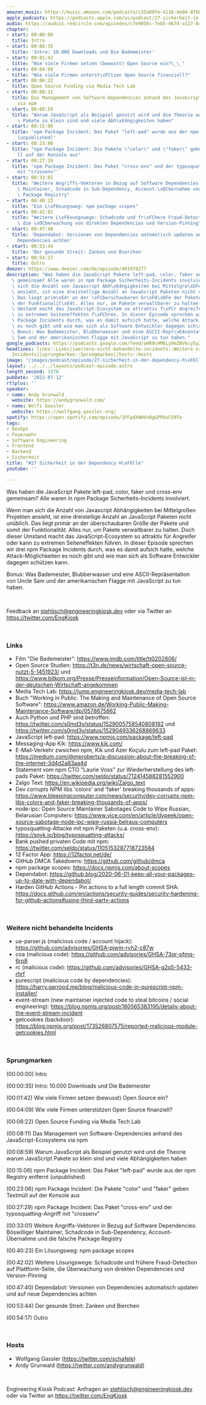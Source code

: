 ```yaml
---
amazon_music: https://music.amazon.com/podcasts/c35a09fe-4116-4e04-8f68-77d61b112e46/episodes/e8d90855-9b3f-419c-9542-57c3a97b4b77/engineering-kiosk-27-sicherheit-in-der-dependency-h%C3%B6lle
apple_podcasts: https://podcasts.apple.com/us/podcast/27-sicherheit-in-der-dependency-h%C3%B6lle/id1603082924?i=1000569619207&uo=4
audio: https://audio1.redcircle.com/episodes/c7e9056c-7eb5-467d-a127-846879640678/stream.mp3
chapter:
- start: 00:00:00
  title: Intro
- start: 00:00:35
  title: 'Intro: 10.000 Downloads und Die Bademeister'
- start: 00:01:42
  title: "Wie viele Firmen setzen (bewusst) Open Source ein?\_\_"
- start: 00:04:09
  title: "Wie viele Firmen unterst\xFCtzen Open Source finanziell?"
- start: 00:06:22
  title: Open Source Funding via Media Tech Lab
- start: 00:08:11
  title: Das Management von Software-Dependencies anhand des JavaScript-Ecosystems
    via npm
- start: 00:08:59
  title: "Warum JavaScript als Beispiel genutzt wird und die Theorie warum JavaScript\
    \ Pakete so klein sind und viele Abh\xE4ngigkeiten haben"
- start: 00:15:06
  title: 'npm Package Incident: Das Paket "left-pad" wurde aus der npm Registry entfernt
    (unpublished)'
- start: 00:23:06
  title: "npm Package Incident: Die Pakete \"color\" und \"faker\" geben Textm\xFC\
    ll auf der Konsole aus"
- start: 00:27:29
  title: 'npm Package Incident: Das Paket "cross-env" und der typosquatting-Angriff
    mit "crossenv"'
- start: 00:33:01
  title: "Weitere Angriffs-Vektoren in Bezug auf Software Dependencies: B\xF6swilliger\
    \ Maintainer, Schadcode in Sub-Dependency, Account-\xDCbernahme und die falsche\
    \ Package Registry"
- start: 00:40:23
  title: "Ein L\xF6sungsweg: npm package scopes"
- start: 00:42:02
  title: "Weitere L\xF6sungswege: Schadcode und fr\xFChere Fraud-Detection auf Plattform-Seite,\
    \ die \xDCberwachung von direkten Dependencies und Version-Pinning"
- start: 00:47:40
  title: 'Dependabot: Versionen von Dependencies automatisch updaten und auf neue
    Dependencies achten'
- start: 00:53:44
  title: 'Der gesunde Streit: Zanken und Bierchen'
- start: 00:54:17
  title: Outro
deezer: https://www.deezer.com/de/episode/401978277
description: "Was haben die JavaScript Pakete left-pad, color, faker und cross-env\
  \ gemeinsam? Alle waren in npm Package Sicherheits-Incidents involviert. Wenn man\
  \ sich die Anzahl von Javascript Abh\xE4ngigkeiten bei Mittelgro\xDFen Projekten\
  \ ansieht, ist eine dreistellige Anzahl an JavaScript Paketen nicht un\xFCblich.\
  \ Das liegt prim\xE4r an der \xFCberschaubaren Gr\xF6\xDFe der Pakete und somit\
  \ der Funktionalit\xE4t. Alles nur, um Pakete verwaltbarer zu halten. Doch dieser\
  \ Umstand macht das JavaScript-Ecosystem so attraktiv f\xFCr Angreifer oder kann\
  \ zu extremen Seiteneffekten f\xFChren. In dieser Episode sprechen wir drei npm\
  \ Package Incidents durch, was es damit aufsich hatte, welche Attack-M\xF6glichkeiten\
  \ es noch gibt und wie man sich als Software Entwickler dagegen sch\xFCtzen kann.\
  \ Bonus: Was Bademeister, Blubberwasser und eine ASCII-Repr\xE4sentation von Uncle\
  \ Sam und der amerikanischen Flagge mit JavaScript zu tun haben."
google_podcasts: https://podcasts.google.com/feed/aHR0cHM6Ly9mZWVkcy5yZWRjaXJjbGUuY29tLzBlY2ZkZmQ3LWZkYTEtNGMzZC05NTE1LTQ3NjcyN2Y5ZGY1ZQ/episode/NDVkOTA4NTItZmUyYi00MTkyLWI4OTctY2VlMWZjMGMxZjky?sa=X&ved=2ahUKEwig3e-E1PL4AhUmGVkFHYtJBAsQkfYCegQIARAF
headlines: links::Links||weitere-nicht-behandelte-incidents::Weitere nicht behandelte
  Incidents||sprungmarken::Sprungmarken||hosts::Hosts
image: "/images/podcast/episode/27-sicherheit-in-der-dependency-h\xF6lle.jpg"
layout: ../../../layouts/podcast-episode.astro
length_second: 3378
pubDate: '2022-07-12'
rtlplus: ''
speaker:
- name: Andy Grunwald
  website: https://andygrunwald.com/
- name: Wolfi Gassler
  website: https://wolfgang.gassler.org/
spotify: https://open.spotify.com/episode/1PFpdXNHVvRgGPPUxC59Te
tags:
- DevOps
- Feuerwehr
- Software Engineering
- Frontend
- Backend
- Sicherheit
title: "#27 Sicherheit in der Dependency H\xF6lle"
youtube: ''

---
```

<p>Was haben die JavaScript Pakete left-pad, color, faker und cross-env gemeinsam? Alle waren in npm Package Sicherheits-Incidents involviert.</p><p>Wenn man sich die Anzahl von Javascript Abhängigkeiten bei Mittelgroßen Projekten ansieht, ist eine dreistellige Anzahl an JavaScript Paketen nicht unüblich. Das liegt primär an der überschaubaren Größe der Pakete und somit der Funktionalität. Alles nur, um Pakete verwaltbarer zu halten. Doch dieser Umstand macht das JavaScript-Ecosystem so attraktiv für Angreifer oder kann zu extremen Seiteneffekten führen. In dieser Episode sprechen wir drei npm Package Incidents durch, was es damit aufsich hatte, welche Attack-Möglichkeiten es noch gibt und wie man sich als Software Entwickler dagegen schützen kann.</p><p>Bonus: Was Bademeister, Blubberwasser und eine ASCII-Repräsentation von Uncle Sam und der amerikanischen Flagge mit JavaScript zu tun haben.</p><p><br></p><p>Feedback an <a href="mailto:stehtisch@engineeringkiosk.dev" rel="nofollow">stehtisch@engineeringkiosk.dev</a> oder via Twitter an <a href="https://twitter.com/EngKiosk" rel="nofollow">https://twitter.com/EngKiosk</a></p><p><br></p><h3 id="links">Links</h3><ul><li>Film &#34;Die Bademeister&#34;: <a href="https://www.imdb.com/title/tt0202806/" rel="nofollow">https://www.imdb.com/title/tt0202806/</a></li><li>Open Source Studien: <a href="https://t3n.de/news/wirtschaft-open-source-nutzt-5-1451923/" rel="nofollow">https://t3n.de/news/wirtschaft-open-source-nutzt-5-1451923/</a> und <a href="https://www.bitkom.org/Presse/Presseinformation/Open-Source-ist-in-der-deutschen-Wirtschaft-angekommen" rel="nofollow">https://www.bitkom.org/Presse/Presseinformation/Open-Source-ist-in-der-deutschen-Wirtschaft-angekommen</a> </li><li>Media Tech Lab: <a href="https://jump.engineeringkiosk.dev/media-tech-lab">https://jump.engineeringkiosk.dev/media-tech-lab</a> </li><li>Buch &#34;Working in Public: The Making and Maintenance of Open Source Software&#34;: <a href="https://www.amazon.de/Working-Public-Making-Maintenance-Software/dp/0578675862" rel="nofollow">https://www.amazon.de/Working-Public-Making-Maintenance-Software/dp/0578675862</a></li><li>Auch Python und PHP sind betroffen: <a href="https://twitter.com/s0md3v/status/1529005758540808192" rel="nofollow">https://twitter.com/s0md3v/status/1529005758540808192</a> und <a href="https://twitter.com/s0md3v/status/1529049336268869633" rel="nofollow">https://twitter.com/s0md3v/status/1529049336268869633</a></li><li>JavaScript left-pad: <a href="https://www.npmjs.com/package/left-pad" rel="nofollow">https://www.npmjs.com/package/left-pad</a></li><li>Messaging-App Kik: <a href="https://www.kik.com/" rel="nofollow">https://www.kik.com/</a></li><li>E-Mail-Verkehr zwsichen npm, Kik und Azer Koçulu zum left-pad Paket: <a href="https://medium.com/@mproberts/a-discussion-about-the-breaking-of-the-internet-3d4d2a83aa4d" rel="nofollow">https://medium.com/@mproberts/a-discussion-about-the-breaking-of-the-internet-3d4d2a83aa4d</a></li><li>Statement vom npm CTO &#34;Laurie Voss&#34; zur Wiederherstellung des left-pads Paket: <a href="https://twitter.com/seldo/status/712414588281552900" rel="nofollow">https://twitter.com/seldo/status/712414588281552900</a></li><li>Zalgo Text: <a href="https://en.wikipedia.org/wiki/Zalgo_text" rel="nofollow">https://en.wikipedia.org/wiki/Zalgo_text</a></li><li>Dev corrupts NPM libs &#39;colors&#39; and &#39;faker&#39; breaking thousands of apps: <a href="https://www.bleepingcomputer.com/news/security/dev-corrupts-npm-libs-colors-and-faker-breaking-thousands-of-apps/" rel="nofollow">https://www.bleepingcomputer.com/news/security/dev-corrupts-npm-libs-colors-and-faker-breaking-thousands-of-apps/</a></li><li>node-ipc: Open Source Maintainer Sabotages Code to Wipe Russian, Belarusian Computers: <a href="https://www.vice.com/en/article/dypeek/open-source-sabotage-node-ipc-wipe-russia-belraus-computers" rel="nofollow">https://www.vice.com/en/article/dypeek/open-source-sabotage-node-ipc-wipe-russia-belraus-computers</a></li><li>typosquatting-Attacke mit npm Paketen (u.a. cross-env): <a href="https://snyk.io/blog/typosquatting-attacks/" rel="nofollow">https://snyk.io/blog/typosquatting-attacks/</a></li><li>Bank pushed privaten Code mit npm: <a href="https://twitter.com/seldo/status/1105153287718723584" rel="nofollow">https://twitter.com/seldo/status/1105153287718723584</a></li><li>12 Factor App: <a href="https://12factor.net/de/" rel="nofollow">https://12factor.net/de/</a></li><li>GitHub DMCA Takedowns: <a href="https://github.com/github/dmca" rel="nofollow">https://github.com/github/dmca</a></li><li>npm package scopes: <a href="https://docs.npmjs.com/about-scopes" rel="nofollow">https://docs.npmjs.com/about-scopes</a></li><li>Dependabot: <a href="https://github.blog/2020-06-01-keep-all-your-packages-up-to-date-with-dependabot/" rel="nofollow">https://github.blog/2020-06-01-keep-all-your-packages-up-to-date-with-dependabot/</a> </li><li>Harden GitHub Actions - Pin actions to a full length commit SHA: <a href="https://docs.github.com/en/actions/security-guides/security-hardening-for-github-actions#using-third-party-actions" rel="nofollow">https://docs.github.com/en/actions/security-guides/security-hardening-for-github-actions#using-third-party-actions</a></li></ul><p><br></p><h3 id="weitere-nicht-behandelte-incidents">Weitere nicht behandelte Incidents</h3><ul><li>ua-parser.js (malicious code / account hijack): <a href="https://github.com/advisories/GHSA-pjwm-rvh2-c87w" rel="nofollow">https://github.com/advisories/GHSA-pjwm-rvh2-c87w</a></li><li>coa (malicious code): <a href="https://github.com/advisories/GHSA-73qr-pfmq-6rp8" rel="nofollow">https://github.com/advisories/GHSA-73qr-pfmq-6rp8</a></li><li>rc (malicious code): <a href="https://github.com/advisories/GHSA-g2q5-5433-rhrf" rel="nofollow">https://github.com/advisories/GHSA-g2q5-5433-rhrf</a></li><li>purescript (malicious code by dependencies): <a href="https://harry.garrood.me/blog/malicious-code-in-purescript-npm-installer/" rel="nofollow">https://harry.garrood.me/blog/malicious-code-in-purescript-npm-installer/</a></li><li>event-stream (new maintainer injected code to steal bitcoins / social engineering): <a href="https://blog.npmjs.org/post/180565383195/details-about-the-event-stream-incident" rel="nofollow">https://blog.npmjs.org/post/180565383195/details-about-the-event-stream-incident</a></li><li>getcookies (backdoor): <a href="https://blog.npmjs.org/post/173526807575/reported-malicious-module-getcookies.html" rel="nofollow">https://blog.npmjs.org/post/173526807575/reported-malicious-module-getcookies.html</a></li></ul><p><br></p><h3 id="sprungmarken">Sprungmarken</h3><p>(00:00:00) Intro</p><p>(00:00:35) Intro: 10.000 Downloads und Die Bademeister</p><p>(00:01:42) Wie viele Firmen setzen (bewusst) Open Source ein?  </p><p>(00:04:09) Wie viele Firmen unterstützen Open Source finanziell?</p><p>(00:06:22) Open Source Funding via Media Tech Lab</p><p>(00:08:11) Das Management von Software-Dependencies anhand des JavaScript-Ecosystems via npm</p><p>(00:08:59) Warum JavaScript als Beispiel genutzt wird und die Theorie warum JavaScript Pakete so klein sind und viele Abhängigkeiten haben</p><p>(00:15:06) npm Package Incident: Das Paket &#34;left-pad&#34; wurde aus der npm Registry entfernt (unpublished)</p><p>(00:23:06) npm Package Incident: Die Pakete &#34;color&#34; und &#34;faker&#34; geben Textmüll auf der Konsole aus</p><p>(00:27:29) npm Package Incident: Das Paket &#34;cross-env&#34; und der typosquatting-Angriff mit &#34;crossenv&#34;</p><p>(00:33:01) Weitere Angriffs-Vektoren in Bezug auf Software Dependencies: Böswilliger Maintainer, Schadcode in Sub-Dependency, Account-Übernahme und die falsche Package Registry</p><p>(00:40:23) Ein Lösungsweg: npm package scopes</p><p>(00:42:02) Weitere Lösungswege: Schadcode und frühere Fraud-Detection auf Plattform-Seite, die Überwachung von direkten Dependencies und Version-Pinning</p><p>(00:47:40) Dependabot: Versionen von Dependencies automatisch updaten und auf neue Dependencies achten</p><p>(00:53:44) Der gesunde Streit: Zanken und Bierchen</p><p>(00:54:17) Outro</p><p><br></p><h3 id="hosts">Hosts</h3><ul><li>Wolfgang Gassler (<a href="https://twitter.com/schafele" rel="nofollow">https://twitter.com/schafele</a>)</li><li>Andy Grunwald (<a href="https://twitter.com/andygrunwald" rel="nofollow">https://twitter.com/andygrunwald</a>)</li></ul><p><br></p><p>Engineering Kiosk Podcast: Anfragen an <a href="http://stehtisch@engineeringkiosk.dev" rel="nofollow">stehtisch@engineeringkiosk.dev</a> oder via Twitter an <a href="https://twitter.com/EngKiosk" rel="nofollow">https://twitter.com/EngKiosk</a></p>
